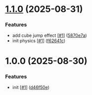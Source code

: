 # [1.1.0](https://github.com/d3p1/r3f-physics-playground/compare/v1.0.0...v1.1.0) (2025-08-31)


### Features

* add cube jump effect [[#1](https://github.com/d3p1/r3f-physics-playground/issues/1)] ([5870e7a](https://github.com/d3p1/r3f-physics-playground/commit/5870e7a12a2f5e9e9ea380a7e9a27d1a5cb735e3))
* init physics [[#1](https://github.com/d3p1/r3f-physics-playground/issues/1)] ([f62641c](https://github.com/d3p1/r3f-physics-playground/commit/f62641c4d3089315380c38f913d4f71a8dd4dc80))

# 1.0.0 (2025-08-30)


### Features

* init [[#1](https://github.com/d3p1/r3f-physics-playground/issues/1)] ([d46f50e](https://github.com/d3p1/r3f-physics-playground/commit/d46f50e5911e77570b62b45c0ee39dc4597d8fe3))
